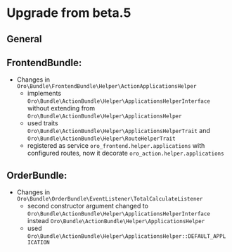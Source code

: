 Upgrade from beta.5
===================

General
-------

FrontendBundle:
---------------
- Changes in `Oro\Bundle\FrontendBundle\Helper\ActionApplicationsHelper`
    - implements `Oro\Bundle\ActionBundle\Helper\ApplicationsHelperInterface` without extending from `Oro\Bundle\ActionBundle\Helper\ApplicationsHelper`
    - used traits `Oro\Bundle\ActionBundle\Helper\ApplicationsHelperTrait` and `Oro\Bundle\ActionBundle\Helper\RouteHelperTrait`
    - registered as service `oro_frontend.helper.applications` with configured routes, now it decorate `oro_action.helper.applications`
    
OrderBundle:
------------
- Changes in `Oro\Bundle\OrderBundle\EventListener\TotalCalculateListener`
    - second constructor argument changed to `Oro\Bundle\ActionBundle\Helper\ApplicationsHelperInterface` instead `Oro\Bundle\ActionBundle\Helper\ApplicationsHelper`
    - used `Oro\Bundle\ActionBundle\Helper\ApplicationsHelper::DEFAULT_APPLICATION`
